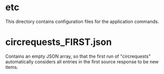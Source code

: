 # etc

This directory contains configuration files for the application commands.

# circrequests_FIRST.json

Contains an empty JSON array, so that the first run of "circrequests"
automatically considers all entries in the first source response to be new
items.


